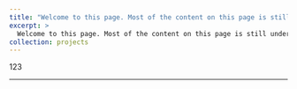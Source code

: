 ```yaml
---
title: "Welcome to this page. Most of the content on this page is still under development."
excerpt: >
  Welcome to this page. Most of the content on this page is still under development.
collection: projects
---
```


123

---

